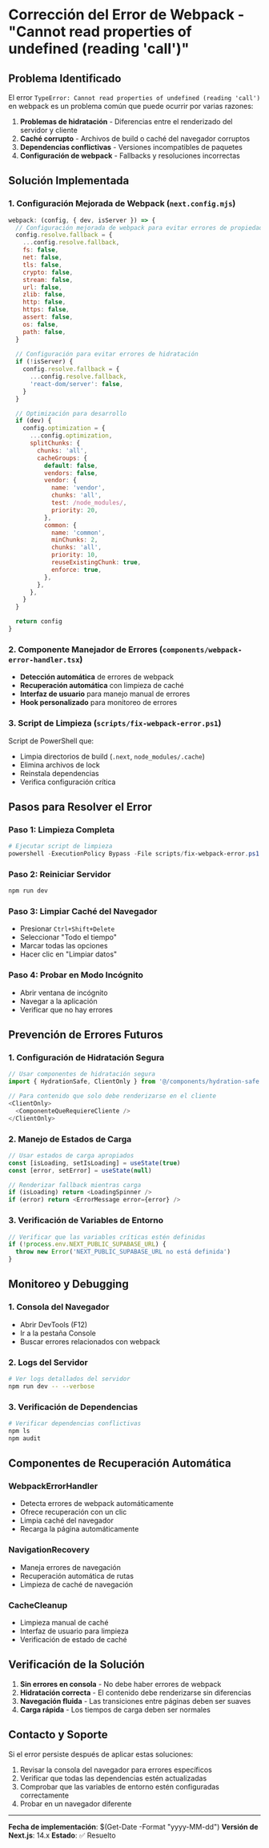 # Corrección del Error de Webpack - "Cannot read properties of undefined (reading 'call')"

## Problema Identificado

El error `TypeError: Cannot read properties of undefined (reading 'call')` en webpack es un problema común que puede ocurrir por varias razones:

1. **Problemas de hidratación** - Diferencias entre el renderizado del servidor y cliente
2. **Caché corrupto** - Archivos de build o caché del navegador corruptos
3. **Dependencias conflictivas** - Versiones incompatibles de paquetes
4. **Configuración de webpack** - Fallbacks y resoluciones incorrectas

## Solución Implementada

### 1. Configuración Mejorada de Webpack (`next.config.mjs`)

```javascript
webpack: (config, { dev, isServer }) => {
  // Configuración mejorada de webpack para evitar errores de propiedades indefinidas
  config.resolve.fallback = {
    ...config.resolve.fallback,
    fs: false,
    net: false,
    tls: false,
    crypto: false,
    stream: false,
    url: false,
    zlib: false,
    http: false,
    https: false,
    assert: false,
    os: false,
    path: false,
  }
  
  // Configuración para evitar errores de hidratación
  if (!isServer) {
    config.resolve.fallback = {
      ...config.resolve.fallback,
      'react-dom/server': false,
    }
  }

  // Optimización para desarrollo
  if (dev) {
    config.optimization = {
      ...config.optimization,
      splitChunks: {
        chunks: 'all',
        cacheGroups: {
          default: false,
          vendors: false,
          vendor: {
            name: 'vendor',
            chunks: 'all',
            test: /node_modules/,
            priority: 20,
          },
          common: {
            name: 'common',
            minChunks: 2,
            chunks: 'all',
            priority: 10,
            reuseExistingChunk: true,
            enforce: true,
          },
        },
      },
    }
  }

  return config
}
```

### 2. Componente Manejador de Errores (`components/webpack-error-handler.tsx`)

- **Detección automática** de errores de webpack
- **Recuperación automática** con limpieza de caché
- **Interfaz de usuario** para manejo manual de errores
- **Hook personalizado** para monitoreo de errores

### 3. Script de Limpieza (`scripts/fix-webpack-error.ps1`)

Script de PowerShell que:
- Limpia directorios de build (`.next`, `node_modules/.cache`)
- Elimina archivos de lock
- Reinstala dependencias
- Verifica configuración crítica

## Pasos para Resolver el Error

### Paso 1: Limpieza Completa
```powershell
# Ejecutar script de limpieza
powershell -ExecutionPolicy Bypass -File scripts/fix-webpack-error.ps1
```

### Paso 2: Reiniciar Servidor
```bash
npm run dev
```

### Paso 3: Limpiar Caché del Navegador
- Presionar `Ctrl+Shift+Delete`
- Seleccionar "Todo el tiempo"
- Marcar todas las opciones
- Hacer clic en "Limpiar datos"

### Paso 4: Probar en Modo Incógnito
- Abrir ventana de incógnito
- Navegar a la aplicación
- Verificar que no hay errores

## Prevención de Errores Futuros

### 1. Configuración de Hidratación Segura
```typescript
// Usar componentes de hidratación segura
import { HydrationSafe, ClientOnly } from '@/components/hydration-safe'

// Para contenido que solo debe renderizarse en el cliente
<ClientOnly>
  <ComponenteQueRequiereCliente />
</ClientOnly>
```

### 2. Manejo de Estados de Carga
```typescript
// Usar estados de carga apropiados
const [isLoading, setIsLoading] = useState(true)
const [error, setError] = useState(null)

// Renderizar fallback mientras carga
if (isLoading) return <LoadingSpinner />
if (error) return <ErrorMessage error={error} />
```

### 3. Verificación de Variables de Entorno
```typescript
// Verificar que las variables críticas estén definidas
if (!process.env.NEXT_PUBLIC_SUPABASE_URL) {
  throw new Error('NEXT_PUBLIC_SUPABASE_URL no está definida')
}
```

## Monitoreo y Debugging

### 1. Consola del Navegador
- Abrir DevTools (F12)
- Ir a la pestaña Console
- Buscar errores relacionados con webpack

### 2. Logs del Servidor
```bash
# Ver logs detallados del servidor
npm run dev -- --verbose
```

### 3. Verificación de Dependencias
```bash
# Verificar dependencias conflictivas
npm ls
npm audit
```

## Componentes de Recuperación Automática

### WebpackErrorHandler
- Detecta errores de webpack automáticamente
- Ofrece recuperación con un clic
- Limpia caché del navegador
- Recarga la página automáticamente

### NavigationRecovery
- Maneja errores de navegación
- Recuperación automática de rutas
- Limpieza de caché de navegación

### CacheCleanup
- Limpieza manual de caché
- Interfaz de usuario para limpieza
- Verificación de estado de caché

## Verificación de la Solución

1. **Sin errores en consola** - No debe haber errores de webpack
2. **Hidratación correcta** - El contenido debe renderizarse sin diferencias
3. **Navegación fluida** - Las transiciones entre páginas deben ser suaves
4. **Carga rápida** - Los tiempos de carga deben ser normales

## Contacto y Soporte

Si el error persiste después de aplicar estas soluciones:

1. Revisar la consola del navegador para errores específicos
2. Verificar que todas las dependencias estén actualizadas
3. Comprobar que las variables de entorno estén configuradas correctamente
4. Probar en un navegador diferente

---

**Fecha de implementación**: $(Get-Date -Format "yyyy-MM-dd")
**Versión de Next.js**: 14.x
**Estado**: ✅ Resuelto 